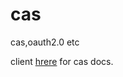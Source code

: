 # cas
cas,oauth2.0 etc

client [hrere](https://apereo.github.io/cas/6.0.x/index.html) for cas docs.
